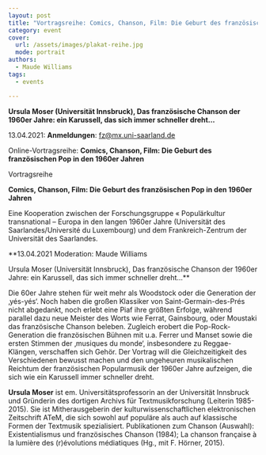 ```yaml
---
layout: post
title: "Vortragsreihe: Comics, Chanson, Film: Die Geburt des französischen Pop in den 1960er Jahren"
category: event
cover:
  url: /assets/images/plakat-reihe.jpg
  mode: portrait
authors:
  - Maude Williams
tags:
  - events

---
```


**Ursula Moser (Universität Innsbruck), Das französische Chanson der 1960er Jahre: ein Karussell, das sich immer schneller dreht…**

13.04.2021: **Anmeldungen**: fz@mx.uni-saarland.de

Online-Vortragsreihe: **Comics, Chanson, Film: Die Geburt des französischen Pop in den 1960er Jahren**

<!-- more -->

Vortragsreihe

**Comics, Chanson, Film: Die Geburt des französischen Pop in den 1960er Jahren**

Eine Kooperation zwischen der Forschungsgruppe « Populärkultur transnational – Europa in den langen 1960er Jahre (Universität des Saarlandes/Université du Luxembourg) und dem Frankreich-Zentrum der Universität des Saarlandes.

**13.04.2021 Moderation: Maude Williams

Ursula Moser (Universität Innsbruck), Das französische Chanson der 1960er Jahre: ein Karussell, das sich immer schneller dreht…**

Die 60er Jahre stehen für weit mehr als Woodstock oder die Generation der ‚yés-yés‘. Noch haben die großen Klassiker von Saint-Germain-des-Prés nicht abgedankt, noch erlebt eine Piaf ihre größten Erfolge, während parallel dazu neue Meister des Worts wie Ferrat, Gainsbourg, oder Moustaki das französische Chanson beleben. Zugleich erobert die Pop-Rock-Generation die französischen Bühnen mit u.a. Ferrer und Manset sowie die ersten Stimmen der ‚musiques du monde‘, insbesondere zu Reggae-Klängen, verschaffen sich Gehör. Der Vortrag will die Gleichzeitigkeit des Verschiedenen bewusst machen und den ungeheuren musikalischen Reichtum der französischen Popularmusik der 1960er Jahre aufzeigen, die sich wie ein Karussell immer schneller dreht.

**Ursula Moser** ist em. Universitätsprofessorin an der Universität Innsbruck und Gründerin des dortigen Archivs für Textmusikforschung (Leiterin 1985-2015). Sie ist Mitherausgeberin der kulturwissenschaftlichen elektronischen Zeitschrift ATeM, die sich sowohl auf populäre als auch auf klassische Formen der Textmusik spezialisiert. Publikationen zum Chanson (Auswahl): Existentialismus und französisches Chanson (1984); La chanson française à la lumière des (r)évolutions médiatiques (Hg., mit F. Hörner, 2015).
